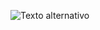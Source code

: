 ![Texto alternativo](https://cdn.discordapp.com/attachments/782453162409328641/1154604417945980959/image.png)
